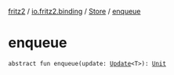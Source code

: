 [fritz2](../../index.md) / [io.fritz2.binding](../index.md) / [Store](index.md) / [enqueue](./enqueue.md)

# enqueue

`abstract fun enqueue(update: `[`Update`](../-update.md)`<T>): `[`Unit`](https://kotlinlang.org/api/latest/jvm/stdlib/kotlin/-unit/index.html)